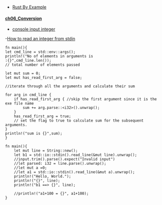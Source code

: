 
- [Rust By Example](https://doc.rust-lang.org/rust-by-example/index.html)

#### [ch06_Conversion](https://doc.rust-lang.org/rust-by-example/conversion.html) 
    
- [console input integer](https://medium.com/@rohanbhatotiya/how-can-we-take-integers-as-an-input-in-rust-8f76ddf51010)

-[How to read an integer from stdin](https://users.rust-lang.org/t/how-to-read-an-integer-from-stdin/57538/17)


    fn main(){
    let cmd_line = std::env::args();
    println!("No of elements in arguments is 
    :{}",cmd_line.len()); 
    // total number of elements passed

    let mut sum = 0;
    let mut has_read_first_arg = false;

    //iterate through all the arguments and calculate their sum

    for arg in cmd_line {
        if has_read_first_arg { //skip the first argument since it is the exe file name
            sum += arg.parse::<i32>().unwrap();
        }
        has_read_first_arg = true; 
        // set the flag to true to calculate sum for the subsequent arguments.
    }
    println!("sum is {}",sum);
    }

    fn main(){
        let mut line = String::new();
        let b1 = std::io::stdin().read_line(&mut line).unwrap();
        //input.trim().parse().expect("Invalid input")
        //let parsed: i32 = line.parse().unwrap();
        //let mut a =0;
        //let a1 = std::io::stdin().read_line(&mut a).unwrap();
        println!("Hello, World.");
        println!("{}", line);
        println!("b1 ==> {}", line);
    
        //println!("a1+100 = {}", a1+100);
    }